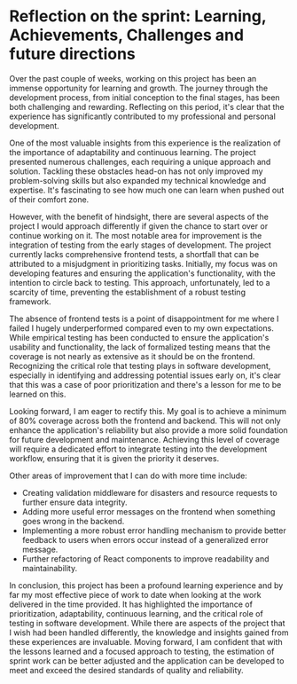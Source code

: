 # Reflection on the sprint: Learning, Achievements, Challenges and future directions

Over the past couple of weeks, working on this project has been an immense opportunity for learning and growth. The journey through the development process, from initial conception to the final stages, has been both challenging and rewarding. Reflecting on this period, it's clear that the experience has significantly contributed to my professional and personal development.

One of the most valuable insights from this experience is the realization of the importance of adaptability and continuous learning. The project presented numerous challenges, each requiring a unique approach and solution. Tackling these obstacles head-on has not only improved my problem-solving skills but also expanded my technical knowledge and expertise. It's fascinating to see how much one can learn when pushed out of their comfort zone.

However, with the benefit of hindsight, there are several aspects of the project I would approach differently if given the chance to start over or continue working on it. The most notable area for improvement is the integration of testing from the early stages of development. The project currently lacks comprehensive frontend tests, a shortfall that can be attributed to a misjudgment in prioritizing tasks. Initially, my focus was on developing features and ensuring the application's functionality, with the intention to circle back to testing. This approach, unfortunately, led to a scarcity of time, preventing the establishment of a robust testing framework.

The absence of frontend tests is a point of disappointment for me where I failed I hugely underperformed compared even to my own expectations. While empirical testing has been conducted to ensure the application's usability and functionality, the lack of formalized testing means that the coverage is not nearly as extensive as it should be on the frontend. Recognizing the critical role that testing plays in software development, especially in identifying and addressing potential issues early on, it's clear that this was a case of poor prioritization and there's a lesson for me to be learned on this.

Looking forward, I am eager to rectify this. My goal is to achieve a minimum of 80% coverage across both the frontend and backend. This will not only enhance the application's reliability but also provide a more solid foundation for future development and maintenance. Achieving this level of coverage will require a dedicated effort to integrate testing into the development workflow, ensuring that it is given the priority it deserves.

Other areas of improvement that I can do with more time include:
- Creating validation middleware for disasters and resource requests to further ensure data integrity.
- Adding more useful error messages on the frontend when something goes wrong in the backend.
- Implementing a more robust error handling mechanism to provide better feedback to users when errors occur instead of a generalized error message.
- Further refactoring of React components to improve readability and maintainability.

In conclusion, this project has been a profound learning experience and by far my most effective piece of work to date when looking at the work delivered in the time provided. It has highlighted the importance of prioritization, adaptability, continuous learning, and the critical role of testing in software development. While there are aspects of the project that I wish had been handled differently, the knowledge and insights gained from these experiences are invaluable. Moving forward, I am confident that with the lessons learned and a focused approach to testing, the estimation of sprint work can be better adjusted and the application can be developed to meet and exceed the desired standards of quality and reliability.
